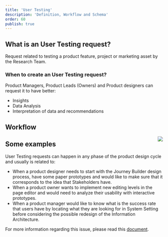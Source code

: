 ```yaml
---
title: 'User Testing'
description: 'Definition, Workflow and Schema'
order: 60
publish: true
---
```


## What is an User Testing request?

Request related to testing a product feature, project or marketing asset by the Research Team.

### When to create an User Testing request?

Product Managers, Product Leads (Owners) and Product designers can request it to have better:
- Insights
- Data Analysis
- Interpretation of data and recommendations


## Workflow

<Image
	src="/images/handbook/tools/jira/user-testing-workflow.png"
	align="right"
	size="small"
	caption="User Testing workflow"
	margin="4rem -2rem 0 4rem"
	rounded
	dropShadow
/>

## Some examples

User Testing requests can happen in any phase of the product design cycle and usually is related to:
- When a product designer needs to start with the Journey Builder design process, have some paper prototypes and would like to make sure that it corresponds to the idea that Stakeholders have.
- When a product owner wants to implement new editing levels in the page editor and would need to analyze their usability with interactive prototypes.
- When a product manager would like to know what is the success rate that users have by locating what they are looking for in System Setting before considering the possible redesign of the Information Architecture.


For more information regarding this issue, please read this [document](https://docs.google.com/presentation/d/1mqod2n5wYH6F7ubaroa3TKzoCz3hww-75YsMU9Dxe9M/edit?usp=sharing).